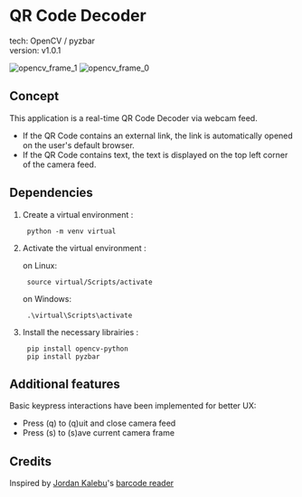 # QR Code Decoder

tech: OpenCV / pyzbar <br>
version: v1.0.1

![opencv_frame_1](https://user-images.githubusercontent.com/84317349/139910252-11ffc888-718a-4c80-984f-d63cd033254d.png)
![opencv_frame_0](https://user-images.githubusercontent.com/84317349/139910232-ef733b23-f8f4-4cb2-a2a2-21bb47cfe886.png)

## Concept 
This application is a real-time QR Code Decoder via webcam feed.

+ If the QR Code contains an external link, the link is automatically opened on the user's default browser.
+ If the QR Code contains text, the text is displayed on the top left corner of the camera feed.

## Dependencies

1. Create a virtual environment :

        python -m venv virtual
        
2. Activate the virtual environment :

    on Linux:

        source virtual/Scripts/activate
        
    on Windows:
        
        .\virtual\Scripts\activate
        
3. Install the necessary librairies :

        pip install opencv-python
        pip install pyzbar

## Additional features

Basic keypress interactions have been implemented for better UX:
+ Press (q) to (q)uit and close camera feed
+ Press (s) to (s)ave current camera frame

## Credits

Inspired by [Jordan Kalebu](https://github.com/Kalebu)'s [barcode reader](https://github.com/Kalebu/Realtime-barcode-reader)
